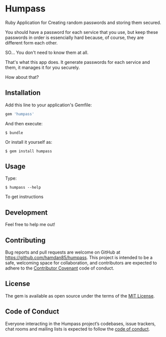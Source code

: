 # Humpass

Ruby Application for Creating random passwords and storing them secured.

You should have a password for each service that you use, but keep these passwords in order is essencially hard because, of course, they are different form each other.

SO... You don't need to know them at all.

That's what this app does. It generate passwords for each service and them, it manages it for you securely.

How about that?

## Installation

Add this line to your application's Gemfile:

```ruby
gem 'humpass'
```

And then execute:

    $ bundle

Or install it yourself as:

    $ gem install humpass

## Usage

Type:

    $ humpass --help
    
To get instructions 

## Development

Feel free to help me out!

## Contributing

Bug reports and pull requests are welcome on GitHub at https://github.com/hamdan85/humpass. This project is intended to be a safe, welcoming space for collaboration, and contributors are expected to adhere to the [Contributor Covenant](http://contributor-covenant.org) code of conduct.

## License

The gem is available as open source under the terms of the [MIT License](https://opensource.org/licenses/MIT).

## Code of Conduct

Everyone interacting in the Humpass project’s codebases, issue trackers, chat rooms and mailing lists is expected to follow the [code of conduct](https://github.com/hamdan85/humpass/blob/master/CODE_OF_CONDUCT.md).
